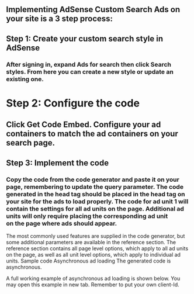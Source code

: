 ## Implementing AdSense Custom Search Ads on your site is a 3 step process:

## Step 1: Create your custom search style in AdSense

### After signing in, expand Ads for search then click Search styles. From here you can create a new style or update an existing one.

# Step 2: Configure the code

## Click Get Code Embed. Configure your ad containers to match the ad containers on your search page.

## Step 3: Implement the code

### Copy the code from the code generator and paste it on your page, remembering to update the query parameter. The code generated in the head tag should be placed in the head tag on your site for the ads to load properly. The code for ad unit 1 will contain the settings for all ad units on the page. Additional ad units will only require placing the corresponding ad unit <div> on the page where ads should appear.

The most commonly used features are supplied in the code generator, but some additional parameters are available in the reference section. The reference section contains all page level options, which apply to all ad units on the page, as well as all unit level options, which apply to individual ad units.
Sample code
Asynchronous ad loading
The generated code is asynchronous. 

A full working example of asynchronous ad loading is shown below. You may open this example in new tab. Remember to put your own client-Id.
